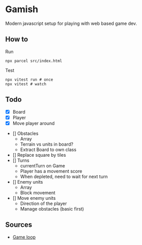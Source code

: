 # Gamish

Modern javascript setup for playing with web based game dev.

## How to

Run

    npx parcel src/index.html

Test

    npx vitest run # once
    npx vitest # watch

## Todo

- [x] Board
- [x] Player
- [x] Move player around
- [] Obstacles
  - Array
  - Terrain vs units in board?
  - Extract Board to own class
- [] Replace square by tiles
- [] Turns
  - currentTurn on Game
  - Player has a movement score
  - When depleted, need to wait for next turn
- [] Enemy units
  - Array
  - Block movement
- [] Move enemy units
  - Direction of the player
  - Manage obstacles (basic first)

## Sources

- [Game loop](https://www.sitepoint.com/quick-tip-game-loop-in-javascript/)

